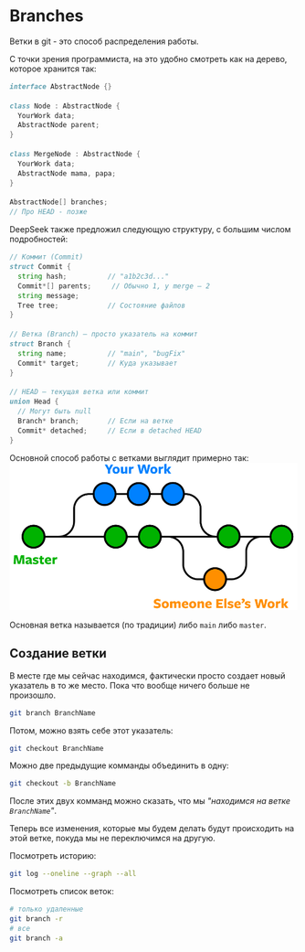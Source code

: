 # Branches
Ветки в git - это способ распределения работы.

С точки зрения программиста, на это удобно смотреть как на дерево, которое хранится так:

```d
interface AbstractNode {}

class Node : AbstractNode {
  YourWork data;
  AbstractNode parent;
}

class MergeNode : AbstractNode {
  YourWork data;
  AbstractNode mama, papa;
}

AbstractNode[] branches;
// Про HEAD - позже
```

DeepSeek также предложил следующую структуру, с большим числом подробностей:
```d
// Коммит (Commit)
struct Commit {
  string hash;          // "a1b2c3d..."
  Commit*[] parents;     // Обычно 1, у merge — 2
  string message;
  Tree tree;            // Состояние файлов
}

// Ветка (Branch) — просто указатель на коммит
struct Branch {
  string name;          // "main", "bugFix"
  Commit* target;       // Куда указывает
}

// HEAD — текущая ветка или коммит
union Head {
  // Могут быть null
  Branch* branch;       // Если на ветке
  Commit* detached;     // Если в detached HEAD
}
```

Основной способ работы с ветками выглядит примерно так:
![](images/branch-merge.png)

Основная ветка называется (по традиции) либо `main` либо `master`.

## Создание ветки
В месте где мы сейчас находимся, фактически просто создает новый указатель в то же место. Пока что вообще ничего больше не произошло.
```sh
git branch BranchName
```

Потом, можно взять себе этот указатель:
```sh
git checkout BranchName
```

Можно две предыдущие комманды объединить в одну:
```sh
git checkout -b BranchName
```

После этих двух комманд можно сказать, что мы *"находимся на ветке `BranchName`"*.

Теперь все изменения, которые мы будем делать будут происходить на этой ветке, покуда мы не переключимся на другую.

Посмотреть историю:
```sh
git log --oneline --graph --all
```

Посмотреть список веток:
```sh
# только удаленные
git branch -r
# все
git branch -a 
```
